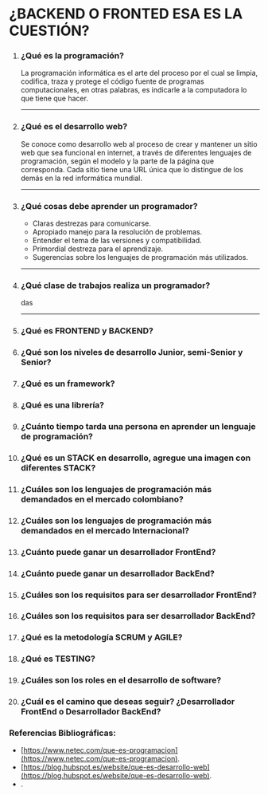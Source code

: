 # ¿BACKEND O FRONTED ESA ES LA CUESTIÓN?

1. ### **¿Qué es la programación?**
    La programación informática es el arte del proceso por el cual se limpia, codifica, traza y protege el código fuente de programas computacionales, en otras palabras, es indicarle a la computadora lo que tiene que hacer. 

    ---
1. ### **¿Qué es el desarrollo web?**
    Se conoce como desarrollo web al proceso de crear y mantener un sitio web que sea funcional en internet, a través de diferentes lenguajes de programación, según el modelo y la parte de la página que corresponda. Cada sitio tiene una URL única que lo distingue de los demás en la red informática mundial.

    ---
1. ### **¿Qué cosas debe aprender un programador?**
    * Claras destrezas para comunicarse.
    * Apropiado manejo para la resolución de problemas.
    * Entender el tema de las versiones y compatibilidad.
    * Primordial destreza para el aprendizaje.
    * Sugerencias sobre los lenguajes de programación más utilizados. 

    ---
1. ### **¿Qué clase de trabajos realiza un programador?**
    das

    ---
1. ### **¿Qué es FRONTEND y BACKEND?**
1. ### **¿Qué son los niveles de desarrollo Junior, semi-Senior y Senior?**
1. ### **¿Qué es un framework?**
1. ### **¿Qué es una librería?**
1. ### **¿Cuánto tiempo tarda una persona en aprender un lenguaje de programación?**
1. ### **¿Qué es un STACK en desarrollo, agregue una imagen con diferentes STACK?**
1. ### **¿Cuáles son los lenguajes de programación más demandados en el mercado colombiano?**
1. ### **¿Cuáles son los lenguajes de programación más demandados en el mercado Internacional?**
1. ### **¿Cuánto puede ganar un desarrollador FrontEnd?**
1. ### **¿Cuánto puede ganar un desarrollador BackEnd?**
1. ### **¿Cuáles son los requisitos para ser desarrollador FrontEnd?**
1. ### **¿Cuáles son los requisitos para ser desarrollador BackEnd?**
1. ### **¿Qué es la metodología SCRUM y AGILE?**
1. ### **¿Qué es TESTING?**
1. ### **¿Cuáles son los roles en el desarrollo de software?**
1. ### **¿Cuál es el camino que deseas seguir? ¿Desarrollador FrontEnd o Desarrollador BackEnd?**

### Referencias Bibliográficas:
* [https://www.netec.com/que-es-programacion](https://www.netec.com/que-es-programacion).
* [https://blog.hubspot.es/website/que-es-desarrollo-web](https://blog.hubspot.es/website/que-es-desarrollo-web).
* []().